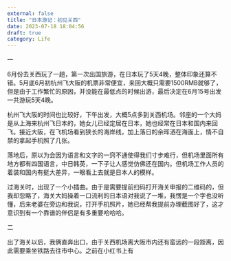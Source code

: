 ```yaml
---
external: false
title: "日本游记：初见关西"
date: 2023-07-18 18:04:56
draft: true
category: Life
---
```


一

6月份去关西玩了一趟，第一次出国旅游，在日本玩了5天4晚，整体印象还算不错。5月底6月初杭州飞大阪的机票非常便宜，来回大概只需要1500RMB就够了，但是由于工作繁忙的原因，并没能在最低点的时候出游，最后决定在6月15号出发一共游玩5天4晚。

杭州飞大阪的时间也比较好，下午出发，大概5点多到关西机场。邻座的一个大妈是从上海来杭州飞日本的，她女儿已经定居在日本，她也经常在日本和国内来回飞。接近大阪，在飞机场看到狭长的海岸线，加上落日的余晖洒在海面上，情不自禁的拿起手机照了几张。

落地后，原以为会因为语言和文字的一窍不通使得我们寸步难行，但机场里面所有地方都有四国语言，中日韩英，一下子让人感觉仿佛还在国内。但机场工作人员的着装和国内有挺大差异，一眼看上去就是日本人的模样。

过海关时，出现了一个小插曲。由于是需要提前扫码打开海关申报的二维码的，但我却忽略了，海关大妈操着一口流利的日本语对我说了一堆，我愣是一个字也没听懂，后来老婆在旁边和我说，打开手机照片，她已经帮我提前办理截图好了，这才意识到有一个靠谱的伴侣是有多重要哈哈哈。

二

出了海关以后，我俩直奔出口，由于关西机场离大阪市内还有蛮远的一段距离，因此需要乘坐铁路去往市中心。之前在小红书上有
